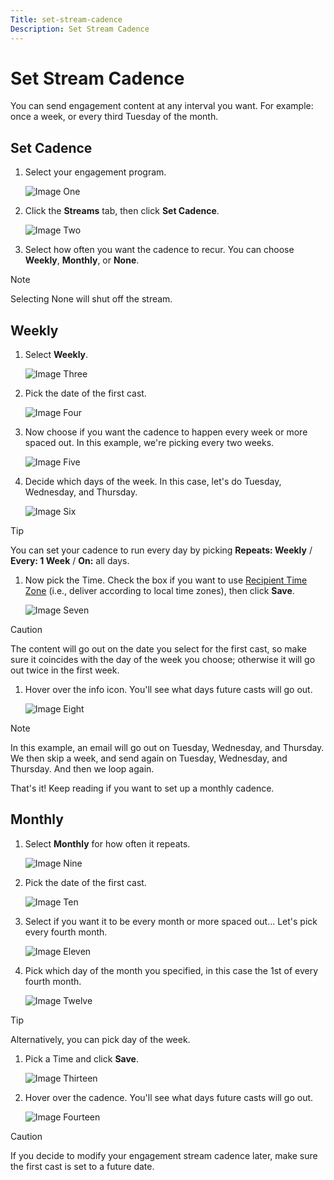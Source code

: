 ```yaml
---
Title: set-stream-cadence
Description: Set Stream Cadence
---
```


# Set Stream Cadence

You can send engagement content at any interval you want. For example: once a week, or every third Tuesday of the month.

## Set Cadence

1. Select your engagement program.

   ![Image One](/help/sky/assets/engagement-programs/set-stream-cadence/set-stream-cadence-1.png)

1. Click the **Streams** tab, then click **Set Cadence**.

   ![Image Two](/help/sky/assets/engagement-programs/set-stream-cadence/set-stream-cadence-2.png)

1. Select how often you want the cadence to recur. You can choose **Weekly**, **Monthly**, or **None**.

>[!NOTE]
>
>Selecting None will shut off the stream.

## Weekly

1. Select **Weekly**.

   ![Image Three](/help/sky/assets/engagement-programs/set-stream-cadence/set-stream-cadence-3.png)

1. Pick the date of the first cast.

   ![Image Four](/help/sky/assets/engagement-programs/set-stream-cadence/set-stream-cadence-4.png)

1. Now choose if you want the cadence to happen every week or more spaced out. In this example, we're picking every two weeks.

   ![Image Five](/help/sky/assets/engagement-programs/set-stream-cadence/set-stream-cadence-5.png)

1. Decide which days of the week. In this case, let's do Tuesday, Wednesday, and Thursday.

   ![Image Six](/help/sky/assets/engagement-programs/set-stream-cadence/set-stream-cadence-6.png)

>[!TIP]
>
>You can set your cadence to run every day by picking **Repeats:
>Weekly** / **Every: 1 Week** / **On:** all days.

1. Now pick the Time. Check the box if you want to use [Recipient Time Zone](https://docs.marketo.com/display/DOCS/Schedule+Engagement+Programs+with+Recipient+Time+Zone) (i.e., deliver according to local time zones), then click **Save**.

   ![Image Seven](/help/sky/assets/engagement-programs/set-stream-cadence/set-stream-cadence-7.png)

>[!CAUTION]
>
>The content will go out on the date you select for the first
>cast, so make sure it coincides with the day of the week you
>choose; otherwise it will go out twice in the first week.

1. Hover over the info icon. You'll see what days future casts will go out.

   ![Image Eight](/help/sky/assets/engagement-programs/set-stream-cadence/set-stream-cadence-8.png)

>[!NOTE]
>
>In this example, an email will go out on Tuesday, Wednesday,
>and Thursday. We then skip a week, and send again on Tuesday,
>Wednesday, and Thursday. And then we loop again.

That's it! Keep reading if you want to set up a monthly cadence.

## Monthly

1. Select **Monthly** for how often it repeats.

   ![Image Nine](/help/sky/assets/engagement-programs/set-stream-cadence/set-stream-cadence-9.png)

1. Pick the date of the first cast.

   ![Image Ten](/help/sky/assets/engagement-programs/set-stream-cadence/set-stream-cadence-10.png)

1. Select if you want it to be every month or more spaced out... Let's pick every fourth month.

   ![Image Eleven](/help/sky/assets/engagement-programs/set-stream-cadence/set-stream-cadence-11.png)

1. Pick which day of the month you specified, in this case the 1st of every fourth month.

   ![Image Twelve](/help/sky/assets/engagement-programs/set-stream-cadence/set-stream-cadence-12.png)

>[!TIP]
>
>Alternatively, you can pick day of the week.

1. Pick a Time and click **Save**.

   ![Image Thirteen](/help/sky/assets/engagement-programs/set-stream-cadence/set-stream-cadence-13.png)

1. Hover over the cadence. You'll see what days future casts will go out.

   ![Image Fourteen](/help/sky/assets/engagement-programs/set-stream-cadence/set-stream-cadence-14.png)

>[!CAUTION]
>
>If you decide to modify your engagement stream cadence later,
>make sure the first cast is set to a future date.
